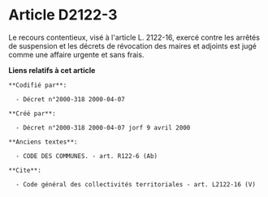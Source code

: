 # Article D2122-3

Le recours contentieux, visé à l'article L. 2122-16, exercé contre les arrêtés de suspension et les décrets de révocation des
maires et adjoints est jugé comme une affaire urgente et sans frais.

**Liens relatifs à cet article**

	**Codifié par**:

	  - Décret n°2000-318 2000-04-07

	**Créé par**:

	  - Décret n°2000-318 2000-04-07 jorf 9 avril 2000

	**Anciens textes**:

	  - CODE DES COMMUNES. - art. R122-6 (Ab)

	**Cite**:

	  - Code général des collectivités territoriales - art. L2122-16 (V)
